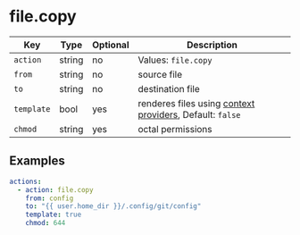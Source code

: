 # file.copy

| Key        | Type     |  Optional   | Description |
| ---------- | -------- | ----------- | -------- |
| `action`   | string   | no          | Values: `file.copy` |
| `from`     | string   | no          | source file |
| `to`       | string   | no          | destination file |
| `template` | bool     | yes         | renderes files using [context providers](misc/context-provider.md), Default: `false` |
| `chmod`    | string   | yes         | octal permissions |

## Examples

```yaml
actions:
  - action: file.copy
    from: config
    to: "{{ user.home_dir }}/.config/git/config"
    template: true
    chmod: 644
```